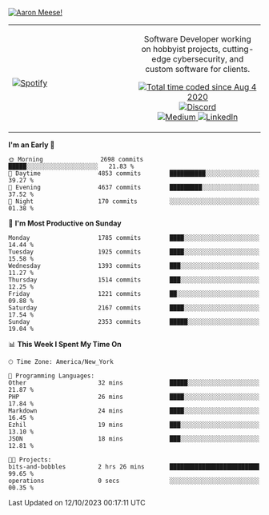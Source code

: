 [![Aaron Meese!](https://user-images.githubusercontent.com/17814535/88975338-a2aabf00-d27f-11ea-963f-8a19608716b4.png)](https://github.com/ajmeese7/readme-ascii "README ASCII")

<!-- Modified from project here: https://github.com/novatorem/novatorem -->
<table width="100%">
  <tr>
  <td width="50%">

&nbsp; <br> [![Spotify](https://ajmeese7.vercel.app/api/spotify)](https://open.spotify.com/user/ajmeese)

  </td>
  <td width="50%">
    <p align="center">
    Software Developer working on hobbyist projects, cutting-edge cybersecurity, and custom software for clients.
    </p>
    <p align="center">
      <a href="https://wakatime.com/@f726891d-3b02-46cd-9b60-e8c59f9e2b14">
        <img src="https://wakatime.com/badge/user/f726891d-3b02-46cd-9b60-e8c59f9e2b14.svg" alt="Total time coded since Aug 4 2020" title="WakaTime" />
      </a>
      <a href="http://link.aaronmeese.com/discord">
        <img src="https://img.shields.io/badge/discord-ajmeese7%234835-369?style=flat-square&logo=discord&logoColor=white&color=purple" alt="Discord" title="Discord">
      </a>
      <br />
      <a href="https://link.aaronmeese.com/medium">
        <img src="https://img.shields.io/badge/medium-ajmeese7-1DB954?style=flat-square&logo=medium&logoColor=white" alt="Medium" title="Medium">
      </a>
      <a href="https://link.aaronmeese.com/linkedin">
        <img src="https://img.shields.io/badge/linkedIn-aaronmeese-1DB954?style=flat-square&logo=linkedin&logoColor=white&color=blue" alt="LinkedIn" title="LinkedIn">
      </a>
    </p>
  </td>

</table>

[//]: <> (The `&nbsp;` is to have Aphelion take up more space)

<!--START_SECTION:waka-->
**I'm an Early 🐤** 

```text
🌞 Morning                2698 commits        █████░░░░░░░░░░░░░░░░░░░░   21.83 % 
🌆 Daytime                4853 commits        ██████████░░░░░░░░░░░░░░░   39.27 % 
🌃 Evening                4637 commits        █████████░░░░░░░░░░░░░░░░   37.52 % 
🌙 Night                  170 commits         ░░░░░░░░░░░░░░░░░░░░░░░░░   01.38 % 
```
📅 **I'm Most Productive on Sunday** 

```text
Monday                   1785 commits        ████░░░░░░░░░░░░░░░░░░░░░   14.44 % 
Tuesday                  1925 commits        ████░░░░░░░░░░░░░░░░░░░░░   15.58 % 
Wednesday                1393 commits        ███░░░░░░░░░░░░░░░░░░░░░░   11.27 % 
Thursday                 1514 commits        ███░░░░░░░░░░░░░░░░░░░░░░   12.25 % 
Friday                   1221 commits        ██░░░░░░░░░░░░░░░░░░░░░░░   09.88 % 
Saturday                 2167 commits        ████░░░░░░░░░░░░░░░░░░░░░   17.54 % 
Sunday                   2353 commits        █████░░░░░░░░░░░░░░░░░░░░   19.04 % 
```


📊 **This Week I Spent My Time On** 

```text
🕑︎ Time Zone: America/New_York

💬 Programming Languages: 
Other                    32 mins             █████░░░░░░░░░░░░░░░░░░░░   21.87 % 
PHP                      26 mins             ████░░░░░░░░░░░░░░░░░░░░░   17.84 % 
Markdown                 24 mins             ████░░░░░░░░░░░░░░░░░░░░░   16.45 % 
Ezhil                    19 mins             ███░░░░░░░░░░░░░░░░░░░░░░   13.10 % 
JSON                     18 mins             ███░░░░░░░░░░░░░░░░░░░░░░   12.81 % 

🐱‍💻 Projects: 
bits-and-bobbles         2 hrs 26 mins       █████████████████████████   99.65 % 
operations               0 secs              ░░░░░░░░░░░░░░░░░░░░░░░░░   00.35 % 
```


 Last Updated on 12/10/2023 00:17:11 UTC
<!--END_SECTION:waka-->
